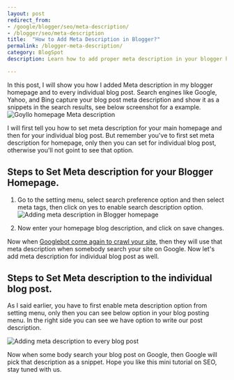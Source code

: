 ```yaml
---
layout: post
redirect_from: 
- /google/blogger/seo/meta-description/
- /blogger/seo/meta-description
title:  "How to Add Meta Description in Blogger?"
permalink: /blogger-meta-description/
category: BlogSpot
description: Learn how to add proper meta description in your blogger homepage also in your every blog post.

---
```

In this post, I will show you how I added Meta description in my blogger homepage and to every individual blog post. Search engines like Google, Yahoo, and Bing capture your blog post meta description and show it as a snippets in the search results, see below screenshot for a example.<img class="img-responsive" alt="Goyllo homepage Meta description" src="https://cdn.goyllo.com/seo/meta-description-goyllo-homepage.jpg" title="Goyllo homepage Meta description" />

I will first tell you how to set meta description for your main homepage and then for your individual blog post. But remember you've to first set meta description for homepage, only then you can set for individual blog post, otherwise you'll not goint to see that option.

## Steps to Set Meta description for your Blogger Homepage. ##

1. Go to the setting menu, select search preference option and then select meta tags, then click on yes to enable search description option.<img class="img-responsive" alt="Adding meta description in Blogger homepage" src="https://cdn.goyllo.com/blogspot/add-blog-description-in-blogger.jpg" title="Adding meta description in Blogger homepage" />

2. Now enter your homepage blog description, and click on save changes.

Now when [Googlebot come again to crawl your site](/how-google-crawl-your-website/), then they will use that meta description when somebody search your site on Google. Now let's add meta description for individual blog post as well.

## Steps to Set Meta description to the individual blog post. ##

As I said earlier, you have to first enable meta description option from setting menu, only then you can see below option in your blog posting menu. In the right side you can see we have option to write our post description.

<img class="img-responsive" alt="Adding meta description to every blog post" src="https://cdn.goyllo.com/blogspot/add-meta-description-to-individual-blog-post.jpg" title="Adding meta description to every blog post" />

Now when some body search your blog post on Google, then Google will pick that description as a snippet. Hope you like this mini tutorial on SEO, stay tuned with us.
